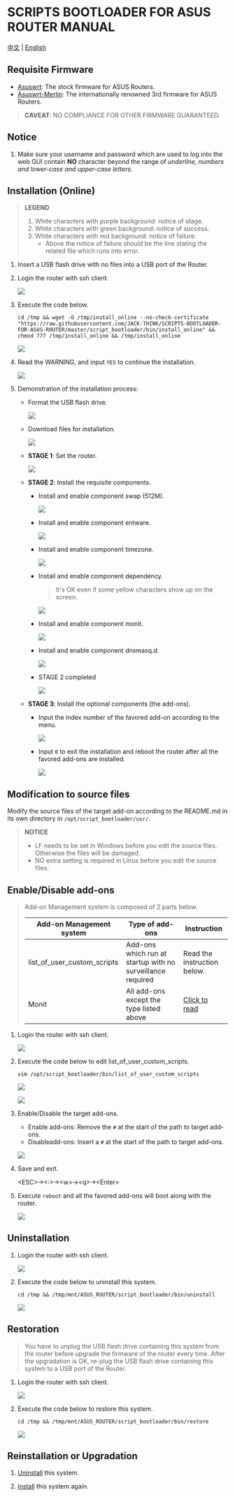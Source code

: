 # SCRIPTS BOOTLOADER FOR ASUS ROUTER MANUAL

[中文](./How_to_Use_zh-CN.md) | [English](./How_to_Use_en-US.md)

## Requisite Firmware

- [Asuswrt](https://www.asus.com.cn): The stock firmware for ASUS Routers.
- [Asuswrt-Merlin](https://www.asuswrt-merlin.net/): The internationally renowned 3rd firmware for ASUS Routers.

> **CAVEAT**: NO COMPLIANCE FOR OTHER FIRMWARE GUARANTEED.

## Notice

1. Make sure your username and password which are used to log into the web GUI contain **NO** character beyond the range of *underline, numbers and lower-case and upper-case letters*.

## Installation (Online)

> **LEGEND**
>
> 1. White characters with purple background: notice of stage.
> 2. White characters with green background: notice of success.
> 3. White characters with red background: notice of failure.
>    - Above the notice of failure should be the line stating the related file which runs into error.

1. Insert a USB flash drive with no files into a USB port of the Router.

2. Login the router with ssh client.

   ![](./Documents_Assets/How_to_Use/install/online_step2.jpg)

3. Execute the code below.

   ```shell
   cd /tmp && wget -O /tmp/install_online --no-check-certificate "https://raw.githubusercontent.com/JACK-THINK/SCRIPTS-BOOTLOADER-FOR-ASUS-ROUTER/master/script_bootloader/bin/install_online" && chmod 777 /tmp/install_online && /tmp/install_online
   ```

   ![](./Documents_Assets/How_to_Use/install/online_step3.jpg)

4. Read the WARNING, and input `YES` to continue the installation.

   ![](./Documents_Assets/How_to_Use/install/online_step4.jpg)

5. Demonstration of the installation process:

   - Format the USB flash drive.

     ![](./Documents_Assets/How_to_Use/install/online_step5-1.jpg)

   - Download files for installation.

     ![](./Documents_Assets/How_to_Use/install/online_step5-2.jpg)

   - **STAGE 1**: Set the router.

     ![](./Documents_Assets/How_to_Use/install/online_step5-3.jpg)

   - **STAGE 2**: Install the requisite components.

     - Install and enable component swap (512M).

       ![](./Documents_Assets/How_to_Use/install/online_step5-4.jpg)

     - Install and enable component entware.

       ![](./Documents_Assets/How_to_Use/install/online_step5-5.jpg)

     - Install and enable component timezone.

       ![](./Documents_Assets/How_to_Use/install/online_step5-6.jpg)

     - Install and enable component dependency.

       > It's OK even if some yellow characters show up on the screen.

       ![](./Documents_Assets/How_to_Use/install/online_step5-7.jpg)

     - Install and enable component monit.

       ![](./Documents_Assets/How_to_Use/install/online_step5-8.jpg)

     - Install and enable component dnsmasq.d.

       ![](./Documents_Assets/How_to_Use/install/online_step5-9.jpg)

     - STAGE 2 completed

       ![](./Documents_Assets/How_to_Use/install/online_step5-10.jpg)

   - **STAGE 3**: Install the optional components (the add-ons).

     - Input the index number of the favored add-on according to the menu.

       ![](./Documents_Assets/How_to_Use/install/online_step6-1.jpg)

     - Input `0` to exit the installation and reboot the router after all the favored add-ons are installed.

       ![](./Documents_Assets/How_to_Use/install/online_step6-2.jpg)

## Modification to source files

Modify the source files of the target add-on according to the README.md in its own directory in `/opt/script_bootloader/usr/`.

> **NOTICE**
>
> - LF needs to be set in Windows before you edit the source files. Otherwise the files will be damaged.
> - NO extra setting is required in Linux before you edit the source files.

## Enable/Disable add-ons

> Add-on Management system is composed of 2 parts below.
>
> | Add-on Management system    | Type of add-ons                                            | Instruction                                              |
> | --------------------------- | ---------------------------------------------------------- | -----------                                              |
> | list_of_user_custom_scripts | Add-ons which run at startup with no surveillance required | Read the instruction below.                              |
> | Monit                       | All add-ons except the type listed above                   | [Click to read](./script_bootloader/usr/monit/README.md) |

1. Login the router with ssh client.

   ![](./Documents_Assets/How_to_Use/services_once/step1.jpg)

2. Execute the code below to edit list_of_user_custom_scripts.

   ```shell
   vim /opt/script_bootloader/bin/list_of_user_custom_scripts
   ```

   ![](./Documents_Assets/How_to_Use/services_once/step2.jpg)

   ![](./Documents_Assets/How_to_Use/services_once/step3.jpg)

3. Enable/Disable the target add-ons.

   - Enable add-ons: Remove the `#` at the start of the path to target add-ons.
   - Disableadd-ons: Insert a `#` at the start of the path to target add-ons.

   ![](./Documents_Assets/How_to_Use/services_once/step4.jpg)

4. Save and exit.

   \<ESC\>→\<:\>→\<w\>→\<q\>→\<Enter\>

5. Execute `reboot` and all the favored add-ons will boot along with the router.

   ![](./Documents_Assets/How_to_Use/services_once/step5.jpg)

## Uninstallation

1. Login the router with ssh client.

   ![](./Documents_Assets/How_to_Use/uninstall/step1.jpg)

2. Execute the code below to uninstall this system.

   ```shell
   cd /tmp && /tmp/mnt/ASUS_ROUTER/script_bootloader/bin/uninstall
   ```

   ![](./Documents_Assets/How_to_Use/uninstall/step2.jpg)

## Restoration

> You have to unplug the USB flash drive containing this system from the router before upgrade the firmware of the router every time. After the upgradation is OK, re-plug the USB flash drive containing this system to a USB port of the Router.

1. Login the router with ssh client.

   ![](./Documents_Assets/How_to_Use/restore/step1.jpg)

2. Execute the code below to restore this system.

   ```shell
   cd /tmp && /tmp/mnt/ASUS_ROUTER/script_bootloader/bin/restore
   ```

   ![](./Documents_Assets/How_to_Use/restore/step2.jpg)

## Reinstallation or Upgradation

1. [Uninstall](#Uninstallation) this system.

2. [Install](#installation-online) this system again.